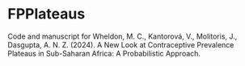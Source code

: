 # FPPlateaus

Code and manuscript for Wheldon, M. C., Kantorová, V., Molitoris, J., Dasgupta, A. N. Z. (2024). A New Look at Contraceptive Prevalence Plateaus in Sub-Saharan Africa: A Probabilistic Approach.
